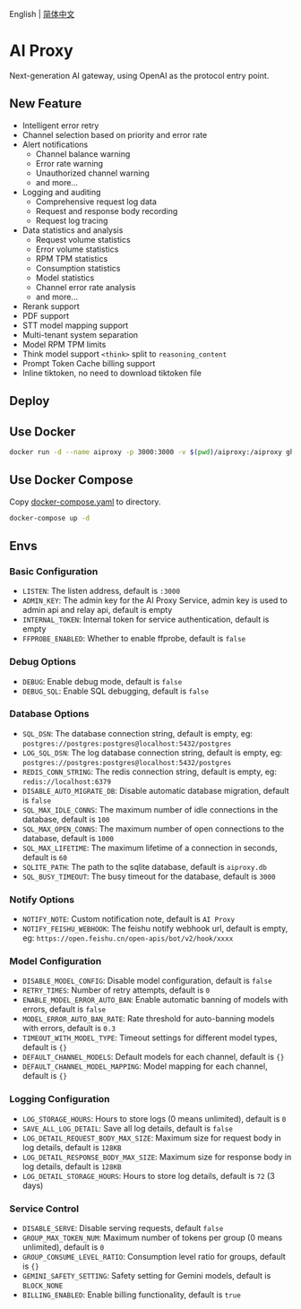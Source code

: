 English | [简体中文](./README.zh.md)

# AI Proxy

Next-generation AI gateway, using OpenAI as the protocol entry point.

## New Feature

- Intelligent error retry
- Channel selection based on priority and error rate
- Alert notifications
  - Channel balance warning
  - Error rate warning
  - Unauthorized channel warning
  - and more...
- Logging and auditing
  - Comprehensive request log data
  - Request and response body recording
  - Request log tracing
- Data statistics and analysis
  - Request volume statistics
  - Error volume statistics
  - RPM TPM statistics
  - Consumption statistics
  - Model statistics
  - Channel error rate analysis
  - and more...
- Rerank support
- PDF support
- STT model mapping support
- Multi-tenant system separation
- Model RPM TPM limits
- Think model support `<think>` split to `reasoning_content`
- Prompt Token Cache billing support
- Inline tiktoken, no need to download tiktoken file

## Deploy

## Use Docker

```bash
docker run -d --name aiproxy -p 3000:3000 -v $(pwd)/aiproxy:/aiproxy ghcr.io/labring/aiproxy:latest
```

## Use Docker Compose

Copy [docker-compose.yaml](./docker-compose.yaml) to directory.

```bash
docker-compose up -d
```

## Envs

### Basic Configuration

- `LISTEN`: The listen address, default is `:3000`
- `ADMIN_KEY`: The admin key for the AI Proxy Service, admin key is used to admin api and relay api, default is empty
- `INTERNAL_TOKEN`: Internal token for service authentication, default is empty
- `FFPROBE_ENABLED`: Whether to enable ffprobe, default is `false`

### Debug Options

- `DEBUG`: Enable debug mode, default is `false`
- `DEBUG_SQL`: Enable SQL debugging, default is `false`

### Database Options

- `SQL_DSN`: The database connection string, default is empty, eg: `postgres://postgres:postgres@localhost:5432/postgres`
- `LOG_SQL_DSN`: The log database connection string, default is empty, eg: `postgres://postgres:postgres@localhost:5432/postgres`
- `REDIS_CONN_STRING`: The redis connection string, default is empty, eg: `redis://localhost:6379`
- `DISABLE_AUTO_MIGRATE_DB`: Disable automatic database migration, default is `false`
- `SQL_MAX_IDLE_CONNS`: The maximum number of idle connections in the database, default is `100`
- `SQL_MAX_OPEN_CONNS`: The maximum number of open connections to the database, default is `1000`
- `SQL_MAX_LIFETIME`: The maximum lifetime of a connection in seconds, default is `60`
- `SQLITE_PATH`: The path to the sqlite database, default is `aiproxy.db`
- `SQL_BUSY_TIMEOUT`: The busy timeout for the database, default is `3000`

### Notify Options

- `NOTIFY_NOTE`: Custom notification note, default is `AI Proxy`
- `NOTIFY_FEISHU_WEBHOOK`: The feishu notify webhook url, default is empty, eg: `https://open.feishu.cn/open-apis/bot/v2/hook/xxxx`

### Model Configuration

- `DISABLE_MODEL_CONFIG`: Disable model configuration, default is `false`
- `RETRY_TIMES`: Number of retry attempts, default is `0`
- `ENABLE_MODEL_ERROR_AUTO_BAN`: Enable automatic banning of models with errors, default is `false`
- `MODEL_ERROR_AUTO_BAN_RATE`: Rate threshold for auto-banning models with errors, default is `0.3`
- `TIMEOUT_WITH_MODEL_TYPE`: Timeout settings for different model types, default is `{}`
- `DEFAULT_CHANNEL_MODELS`: Default models for each channel, default is `{}`
- `DEFAULT_CHANNEL_MODEL_MAPPING`: Model mapping for each channel, default is `{}`

### Logging Configuration

- `LOG_STORAGE_HOURS`: Hours to store logs (0 means unlimited), default is `0`
- `SAVE_ALL_LOG_DETAIL`: Save all log details, default is `false`
- `LOG_DETAIL_REQUEST_BODY_MAX_SIZE`: Maximum size for request body in log details, default is `128KB`
- `LOG_DETAIL_RESPONSE_BODY_MAX_SIZE`: Maximum size for response body in log details, default is `128KB`
- `LOG_DETAIL_STORAGE_HOURS`: Hours to store log details, default is `72` (3 days)

### Service Control

- `DISABLE_SERVE`: Disable serving requests, default `false`
- `GROUP_MAX_TOKEN_NUM`: Maximum number of tokens per group (0 means unlimited), default is `0`
- `GROUP_CONSUME_LEVEL_RATIO`: Consumption level ratio for groups, default is `{}`
- `GEMINI_SAFETY_SETTING`: Safety setting for Gemini models, default is `BLOCK_NONE`
- `BILLING_ENABLED`: Enable billing functionality, default is `true`
